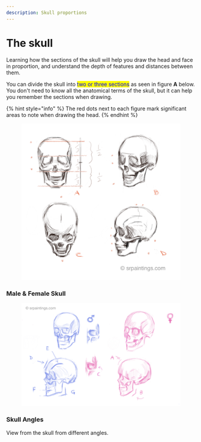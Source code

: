 ```yaml
---
description: Skull proportions
---
```


# The skull

Learning how the sections of the skull will help you draw the head and face in proportion, and understand the depth of features and distances between them.

You can divide the skull into <mark style="color:blue;">two or three sections</mark> as seen in figure **A** below. You don't need to know all the anatomical terms of the skull, but it can help you remember the sections when drawing.

{% hint style="info" %}
The red dots next to each figure mark significant areas to note when drawing the head.
{% endhint %}

<figure><img src="../.gitbook/assets/Skull dimensions.tif" alt=""><figcaption></figcaption></figure>

### Male & Female Skull&#x20;

<figure><img src="../.gitbook/assets/female vs. male skull-srobinson.tif" alt=""><figcaption></figcaption></figure>





### Skull Angles

View from the skull from different angles.&#x20;

